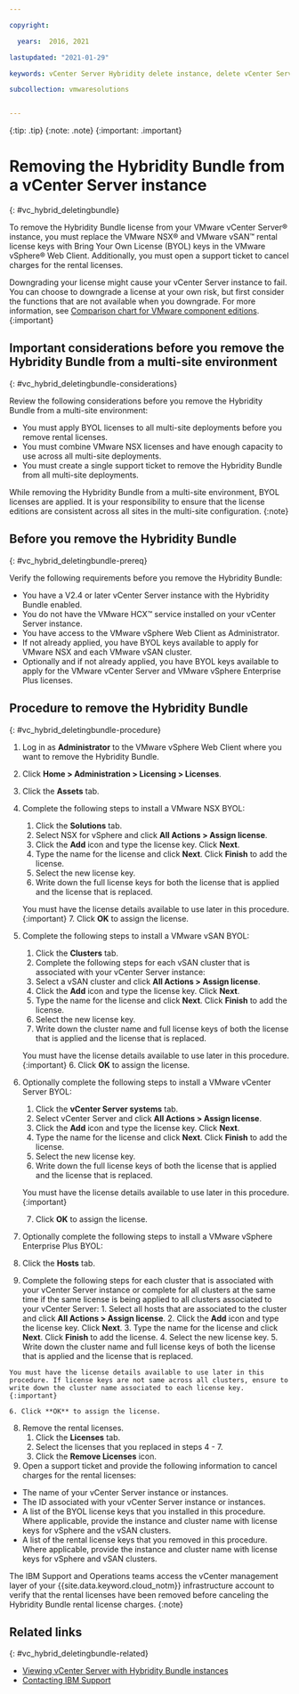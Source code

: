 ```yaml
---

copyright:

  years:  2016, 2021

lastupdated: "2021-01-29"

keywords: vCenter Server Hybridity delete instance, delete vCenter Server Hybridity, remove vCenter Server Hybridity

subcollection: vmwaresolutions


---
```


{:tip: .tip}
{:note: .note}
{:important: .important}

# Removing the Hybridity Bundle from a vCenter Server instance
{: #vc_hybrid_deletingbundle}

To remove the Hybridity Bundle license from your VMware vCenter Server® instance, you must replace the VMware NSX® and VMware vSAN™ rental license keys with Bring Your Own License (BYOL) keys in the VMware vSphere® Web Client. Additionally, you must open a support ticket to cancel charges for the rental licenses.

Downgrading your license might cause your vCenter Server instance to fail. You can choose to downgrade a license at your own risk, but first consider the functions that are not available when you downgrade. For more information, see [Comparison chart for VMware component editions](/docs/vmwaresolutions?topic=vmwaresolutions-solution-appendix).
{:important}

## Important considerations before you remove the Hybridity Bundle from a multi-site environment
{: #vc_hybrid_deletingbundle-considerations}

Review the following considerations before you remove the Hybridity Bundle from a multi-site environment:

* You must apply BYOL licenses to all multi-site deployments before you remove rental licenses.
* You must combine VMware NSX licenses and have enough capacity to use across all multi-site deployments.
* You must create a single support ticket to remove the Hybridity Bundle from all multi-site deployments.

While removing the Hybridity Bundle from a multi-site environment, BYOL licenses are applied. It is your responsibility to ensure that the license editions are consistent across all sites in the multi-site configuration.
{:note}

## Before you remove the Hybridity Bundle
{: #vc_hybrid_deletingbundle-prereq}

Verify the following requirements before you remove the Hybridity Bundle:

* You have a V2.4 or later vCenter Server instance with the Hybridity Bundle enabled.
* You do not have the VMware HCX™ service installed on your vCenter Server instance.
* You have access to the VMware vSphere Web Client as Administrator.
* If not already applied, you have BYOL keys available to apply for VMware NSX and each VMware vSAN cluster.
* Optionally and if not already applied, you have BYOL keys available to apply for the VMware vCenter Server and VMware vSphere Enterprise Plus licenses.

## Procedure to remove the Hybridity Bundle
{: #vc_hybrid_deletingbundle-procedure}

1. Log in as **Administrator** to the VMware vSphere Web Client where you want to remove the Hybridity Bundle.
2. Click **Home > Administration > Licensing > Licenses**.
3. Click the **Assets** tab.
4. Complete the following steps to install a VMware NSX BYOL:
   1. Click the **Solutions** tab.
   2. Select NSX for vSphere and click **All Actions > Assign license**.
   3. Click the **Add** icon and type the license key. Click **Next**.
   4. Type the name for the license and click **Next**. Click **Finish** to add the license.
   5. Select the new license key.
   6. Write down the full license keys for both the license that is applied and the license that is replaced.

   You must have the license details available to use later in this procedure.
   {:important}
   7. Click **OK** to assign the license.
5. Complete the following steps to install a VMware vSAN BYOL:
   1. Click the **Clusters** tab.
   2. Complete the following steps for each vSAN cluster that is associated with your vCenter Server instance:
    1. Select a vSAN cluster and click **All Actions > Assign license**.
    2. Click the **Add** icon and type the license key. Click **Next**.
    3. Type the name for the license and click **Next**. Click **Finish** to add the license.
    4. Select the new license key.
    5. Write down the cluster name and full license keys of both the license that is applied and the license that is replaced.

    You must have the license details available to use later in this procedure.
    {:important}
    6. Click **OK** to assign the license.
6. Optionally complete the following steps to install a VMware vCenter Server BYOL:
   1. Click the **vCenter Server systems** tab.
   2. Select vCenter Server and click **All Actions > Assign license**.
   3. Click the **Add** icon and type the license key. Click **Next**.
   4. Type the name for the license and click **Next**. Click **Finish** to add the license.
   5. Select the new license key.
   6. Write down the full license keys of both the license that is applied and the license that is replaced.

   You must have the license details available to use later in this procedure.
   {:important}

   7. Click **OK** to assign the license.
7. Optionally complete the following steps to install a VMware vSphere Enterprise Plus BYOL:
  1. Click the **Hosts** tab.
  2. Complete the following steps for each cluster that is associated with your vCenter Server instance or complete for all clusters at the same time if the same license is being applied to all clusters associated to your vCenter Server:
    1. Select all hosts that are associated to the cluster and click **All Actions > Assign license**.
    2. Click the **Add** icon and type the license key. Click **Next**.
    3. Type the name for the license and click **Next**. Click **Finish** to add the license.
    4. Select the new license key.
    5. Write down the cluster name and full license keys of both the license that is applied and the license that is replaced.

    You must have the license details available to use later in this procedure. If license keys are not same across all clusters, ensure to write down the cluster name associated to each license key.
    {:important}

    6. Click **OK** to assign the license.
8. Remove the rental licenses.
   1. Click the **Licenses** tab.
   2. Select the licenses that you replaced in steps 4 - 7.
   3. Click the **Remove Licenses** icon.
9. Open a support ticket and provide the following information to cancel charges for the rental licenses:
  * The name of your vCenter Server instance or instances.
  * The ID associated with your vCenter Server instance or instances.
  * A list of the BYOL license keys that you installed in this procedure. Where applicable, provide the instance and cluster name with license keys for vSphere and the vSAN clusters.
  * A list of the rental license keys that you removed in this procedure. Where applicable, provide the instance and cluster name with license keys for vSphere and vSAN clusters.

  The IBM Support and Operations teams access the vCenter management layer of your {{site.data.keyword.cloud_notm}} infrastructure account to verify that the rental licenses have been removed before canceling the Hybridity Bundle rental license charges.
  {:note}

## Related links
{: #vc_hybrid_deletingbundle-related}

* [Viewing vCenter Server with Hybridity Bundle instances](/docs/vmwaresolutions?topic=vmwaresolutions-vc_hybrid_viewinginstances)
* [Contacting IBM Support](/docs/vmwaresolutions?topic=vmwaresolutions-trbl_support)
